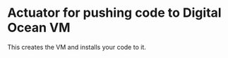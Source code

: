 Actuator for pushing code to Digital Ocean VM
=============================================

This creates the VM and installs your code to it.
